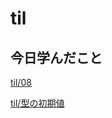 # til

## 今日学んだこと

[til/08](https://github.com/tokiohamamatsu/til/blob/master/%E6%B4%BB%E5%8B%95%E8%A8%98%E9%8C%B2/2021/12/08.md)

[til/型の初期値](https://github.com/tokiohamamatsu/til/blob/master/c%23/%E5%9E%8B%E3%81%AE%E5%88%9D%E6%9C%9F%E5%80%A4.md)